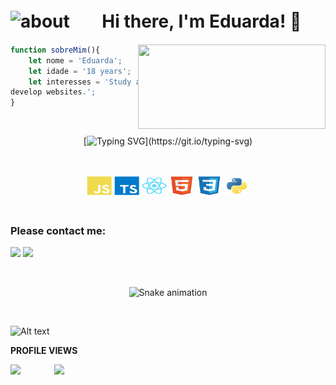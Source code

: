 # <img width="30" alt="about" src="https://cdn.iconscout.com/icon/free/png-256/javascript-2752148-2284965.png">ﾠﾠHi there, I'm Eduarda! 👋

<img align="right" width="300" height=135 src="https://i.imgur.com/gBxP6oJ.gif" />

```js
function sobreMim(){
	let nome = 'Eduarda';
	let idade = '18 years';
	let interesses = 'Study astronomy, study subjects rarely discussed and
develop websites.';
}
```

<br> 


<div align="center">
  
[![Typing SVG](https://readme-typing-svg.herokuapp.com?font=Poppins&size=18&color=5BA3E0&center=true&vCenter=falso&multiline=true&lines=Falar+%C3%A9+f%C3%A1cil%2C;Mostre-me+o+c%C3%B3digo.)](https://git.io/typing-svg)

</div>
</br>

<div  align="center"> 
  <div style="display: inline_block"><br>
  <img align="center" alt="Rafa-Js" height="30" width="40" src="https://raw.githubusercontent.com/devicons/devicon/master/icons/javascript/javascript-plain.svg">
  <img align="center" alt="Rafa-Ts" height="30" width="40" src="https://raw.githubusercontent.com/devicons/devicon/master/icons/typescript/typescript-plain.svg">
  <img align="center" alt="Rafa-React" height="30" width="40" src="https://raw.githubusercontent.com/devicons/devicon/master/icons/react/react-original.svg">
  <img align="center" alt="Rafa-HTML" height="30" width="40" src="https://raw.githubusercontent.com/devicons/devicon/master/icons/html5/html5-original.svg">
  <img align="center" alt="Rafa-CSS" height="30" width="40" src="https://raw.githubusercontent.com/devicons/devicon/master/icons/css3/css3-original.svg">
  <img align="center" alt="Rafa-Python" height="30" width="40" src="https://raw.githubusercontent.com/devicons/devicon/master/icons/python/python-original.svg">
  </div>
  <br>

  
</div>

  ##

### Please contact me: 
  <a href = "mailto:eduardafreire115@gmail.com"><img src="https://img.shields.io/badge/-Gmail-%23333?style=for-the-badge&logo=gmail&logoColor=white" target="_blank"></a>
    <a href="https://www.linkedin.com/in/maria-eduarda-d-218822219//" target="_blank"><img src="https://img.shields.io/badge/-LinkedIn-%230077B5?style=for-the-badge&logo=linkedin&logoColor=white" target="_blank"></a>
    
<br>
  
<div align="center">
  
  ![Snake animation](https://github.com/MariaE-duarda/MariaE-duarda/blob/output/github-contribution-grid-snake.svg)
  </div>
  
	
<br>
  

	

<p align="center">

![Alt text](https://spotify-recently-played-readme.vercel.app/api?user=kmo4u3wdb0fmn3i0ynxfobesp&count=3&width=1000)

 __PROFILE VIEWS__  <br>

<img align="" width="130px" src="https://img.shields.io/github/followers/MariaE-duarda?label=Followers&style=social" /> <img align="left" width="70px" src="https://visitor-badge.laobi.icu/badge?page_id=MariaE-duarda.visitor-badge" />

